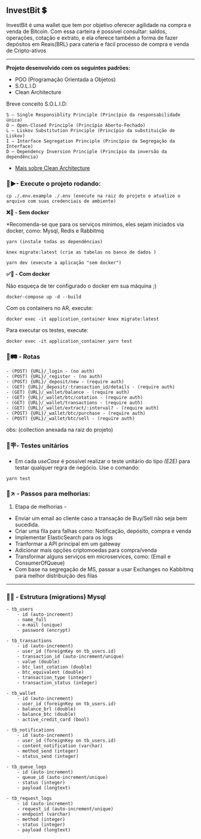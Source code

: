 ## InvestBit 💲

<p>InvestBit é uma wallet que tem por objetivo oferecer agilidade na compra e venda de Bitcoin. Com essa carteira é possível consultar: saldos, operações, cotação e extrato, e ela oferece também a forma de fazer depósitos em Reais(BRL) para cateria e fácil processo de compra e venda de Cripto-ativos</p>

-------------

**Projeto desenvolvido com os seguintes padrões:**

- POO (Programação Orientada a Objetos)
- S.O.L.I.D
- Clean Architecture

Breve conceito S.O.L.I.D:

```
S — Single Responsiblity Principle (Princípio da responsabilidade única)
O — Open-Closed Principle (Princípio Aberto-Fechado)
L — Liskov Substitution Principle (Princípio da substituição de Liskov)
I — Interface Segregation Principle (Princípio da Segregação da Interface)
D — Dependency Inversion Principle (Princípio da inversão da dependência)
```

- <a href="https://www.techtarget.com/whatis/definition/clean-architecture" target="_blank">Mais sobre Clean Architecture</a>

### 🚀▶- Execute o projeto rodando:

```
cp ./.env.example ./.env (execute na raiz do projeto e atualize o arquivo com suas credenciais de ambiente)
```

**❌🐳 - Sem docker**

*Recomenda-se que para os serviços mínimos, eles sejam iniciados via docker, como: Mysql, Redis e Rabbitmq

```
yarn (instale todas as dependências)
```

```
knex migrate:latest (crie as tabelas no banco de dados )
```

```
yarn dev (execute a aplicação "sem docker")
```

**✅🐳 - Com docker**

<p>Não esqueça de ter configurado o docker em sua máquina ;)</p>

```
docker-compose up -d --build
```

<p>Com os containers no AR, execute:</p>

```
docker exec -it application_container knex migrate:latest
```

<p>Para executar os testes, execute:</p>

```
docker exec -it application_container yarn test
```

### 🚀🛤 - Rotas
	- (POST) {URL}/_login - (no auth)
	- (POST) {URL}/_register - (no auth)
	- (POST) {URL}/_deposit/new - (require auth)
	- (GET) {URL}/_deposit/:transaction_id/details - (require auth)
	- (GET) {URL}/_wallet/balance - (require auth)
	- (GET) {URL}/_wallet/btc/cotation - (require auth)
	- (GET) {URL}/_wallet/transactions - (require auth)
	- (GET) {URL}/_wallet/extract/:interval? - (require auth)
	- (POST) {URL}/_wallet/btc/purchase - (require auth)
	- (POST) {URL}/_wallet/btc/sell - (require auth)
	

obs: (collection anexada na raiz do projeto)

### 🚀🪧- Testes unitários

- Em cada *useCase* é possível realizar o teste unitário do tipo *(E2E)* para testar qualquer regra de negócio.
Use o comando:

```
yarn test
```

### 🚀↗ - Passos para melhorias:

1. Etapa de melhorias - 

- Enviar um email ao cliente caso a transação de Buy/Sell não seja bem sucedida.
- Criar uma fila para falhas como: Notificação, depósito, compra e venda
- Implementar ElasticSearch para os logs
- Tranformar a API principal em um gateway
- Adicionar mais opções criptomoedas para compra/venda
- Transformar alguns serviços em microservices, como: (Email e ConsumerOfQueue)
- Com base na segregação de MS, passar a usar Exchanges no Kabbitmq para melhor distribuição des filas

------------------------------------------

### 🚀🎲 - Estrutura (migrations) Mysql

```
- tb_users
	- id (auto-increment)
	- name_full
	- e-mail (unique)
	- password (encrypt)

- tb_transactions
	- id (auto-increment)
	- user_id (foreignKey on tb_users.id)
	- transaction_id (auto-increment/unique)
	- value (double)
	- btc_last_cotation (double)
	- btc_equivalent (double)
	- transaction_type (integer)
	- transaction_status (integer)

- tb_wallet
	- id (auto-increment)
	- user_id (foreignKey on tb_users.id)
	- balance_brl (double)
	- balance_btc (double)
	- active_credit_card (bool)

- tb_notifications
	- id (auto-increment)
	- user_id (foreignKey on tb_users.id)
	- content_notification (varchar)
	- method_send (integer)
	- status_send (integer)

- tb_queue_logs
	- id (auto-increment)
	- queue_id (auto-increment/unique)
	- status (integer)
	- payload (longtext)

- tb_request_logs
	- id (auto-increment)
	- request_id (auto-increment/unique)
	- endpoint (varchar)
	- method (integer)
	- status (integer)
	- payload (longtext)
```

